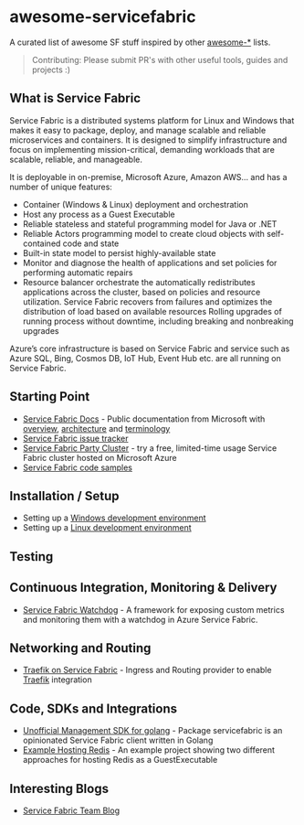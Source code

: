 # awesome-servicefabric
A curated list of awesome SF stuff inspired by other [awesome-*](https://github.com/bayandin/awesome-awesomeness) lists.

> Contributing: Please submit PR's with other useful tools, guides and projects :)

What is Service Fabric
-------------------
Service Fabric is a distributed systems platform for Linux and Windows that makes it easy to package, deploy, and manage scalable and reliable microservices and containers. It is designed to simplify infrastructure and focus on implementing mission-critical, demanding workloads that are scalable, reliable, and manageable.

It is deployable in on-premise, Microsoft Azure, Amazon AWS… and has a number of unique features:
* Container (Windows & Linux) deployment and orchestration
* Host any process as a Guest Executable
* Reliable stateless and stateful programming model for Java or .NET
* Reliable Actors programming model to create cloud objects with self-contained code and state
* Built-in state model to persist highly-available state
* Monitor and diagnose the health of applications and set policies for performing automatic repairs
* Resource balancer orchestrate the automatically redistributes applications across the cluster, based on policies and resource utilization. Service Fabric recovers from failures and optimizes the distribution of load based on available resources Rolling upgrades of running process without downtime, including breaking and nonbreaking upgrades 

Azure’s core infrastructure is based on Service Fabric and service such as Azure SQL, Bing, Cosmos DB, IoT Hub, Event Hub etc. are all running on Service Fabric.

Starting Point
-------------------
* [Service Fabric Docs](https://docs.microsoft.com/en-us/azure/service-fabric/) - Public documentation from Microsoft with [overview](https://docs.microsoft.com/en-us/azure/service-fabric/service-fabric-overview), [architecture](https://docs.microsoft.com/en-us/azure/service-fabric/service-fabric-architecture) and [terminology](https://docs.microsoft.com/en-us/azure/service-fabric/service-fabric-technical-overview)
* [Service Fabric issue tracker](https://github.com/azure/service-fabric-issues/issues)
* [Service Fabric Party Cluster](https://aka.ms/tryservicefabric) - try a free, limited-time usage Service Fabric cluster hosted on Microsoft Azure
* [Service Fabric code samples](https://azure.microsoft.com/en-us/resources/samples/?service=service-fabric)

Installation / Setup
-------------------
* Setting up a [Windows development environment](https://docs.microsoft.com/en-us/azure/service-fabric/service-fabric-get-started)
* Setting up a [Linux development environment](https://docs.microsoft.com/en-us/azure/service-fabric/service-fabric-get-started-linux)

Testing
-------------------

Continuous Integration, Monitoring & Delivery
-------------------
* [Service Fabric Watchdog](https://github.com/peterbryntesson/ServiceFabric.Watchdog) - A framework for exposing custom metrics and monitoring them with a watchdog in Azure Service Fabric. 

Networking and Routing
-------------------
* [Traefik on Service Fabric](https://github.com/jjcollinge/traefik-on-service-fabric/) - Ingress and Routing provider to enable [Traefik](https://traefik.io/) integration

Code, SDKs and Integrations
-------------------
* [Unofficial Management SDK for golang](https://godoc.org/github.com/jjcollinge/servicefabric) - Package servicefabric is an opinionated Service Fabric client written in Golang
* [Example Hosting Redis](https://github.com/lawrencegripper/RedisOnSerivceFabric-Example) - An example project showing two different approaches for hosting Redis as a GuestExecutable

Interesting Blogs
-------------------
* [Service Fabric Team Blog](https://blogs.msdn.microsoft.com/azureservicefabric/)
